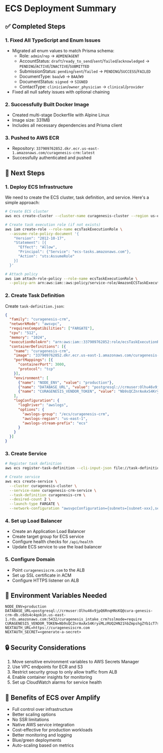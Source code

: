 # ECS Deployment Summary

## ✅ Completed Steps

### 1. Fixed All TypeScript and Enum Issues
- Migrated all enum values to match Prisma schema:
  - Role: `admin`/`rep` → `ADMIN`/`AGENT`
  - AccountStatus: `draft`/`ready_to_send`/`sent`/`failed`/`acknowledged` → `PENDING`/`ACTIVE`/`INACTIVE`/`SUBMITTED`
  - SubmissionStatus: `pending`/`sent`/`failed` → `PENDING`/`SUCCESS`/`FAILED`
  - DocumentType: `baa`/`w9` → `BAA`/`W9`
  - DocumentStatus: `signed` → `SIGNED`
  - ContactType: `clinician`/`owner_physician` → `clinical`/`provider`
- Fixed all null safety issues with optional chaining

### 2. Successfully Built Docker Image
- Created multi-stage Dockerfile with Alpine Linux
- Image size: 331MB
- Includes all necessary dependencies and Prisma client

### 3. Pushed to AWS ECR
- Repository: `337909762852.dkr.ecr.us-east-1.amazonaws.com/curagenesis-crm:latest`
- Successfully authenticated and pushed

## 🚀 Next Steps

### 1. Deploy ECS Infrastructure
We need to create the ECS cluster, task definition, and service. Here's a simple approach:

```bash
# Create ECS cluster
aws ecs create-cluster --cluster-name curagenesis-cluster --region us-east-1

# Create task execution role (if not exists)
aws iam create-role --role-name ecsTaskExecutionRole \
  --assume-role-policy-document '{
    "Version": "2012-10-17",
    "Statement": [{
      "Effect": "Allow",
      "Principal": {"Service": "ecs-tasks.amazonaws.com"},
      "Action": "sts:AssumeRole"
    }]
  }'

# Attach policy
aws iam attach-role-policy --role-name ecsTaskExecutionRole \
  --policy-arn arn:aws:iam::aws:policy/service-role/AmazonECSTaskExecutionRolePolicy
```

### 2. Create Task Definition
Create `task-definition.json`:
```json
{
  "family": "curagenesis-crm",
  "networkMode": "awsvpc",
  "requiresCompatibilities": ["FARGATE"],
  "cpu": "512",
  "memory": "1024",
  "executionRoleArn": "arn:aws:iam::337909762852:role/ecsTaskExecutionRole",
  "containerDefinitions": [{
    "name": "curagenesis-crm",
    "image": "337909762852.dkr.ecr.us-east-1.amazonaws.com/curagenesis-crm:latest",
    "portMappings": [{
      "containerPort": 3000,
      "protocol": "tcp"
    }],
    "environment": [
      {"name": "NODE_ENV", "value": "production"},
      {"name": "DATABASE_URL", "value": "postgresql://crmuser:Olhu46v9jpQ6RnqHNsKQ@cura-genesis-crm-db.c6ds4c4qok1n.us-east-1.rds.amazonaws.com:5432/curagenesis_intake_crm?sslmode=require"},
      {"name": "CURAGENESIS_VENDOR_TOKEN", "value": "Nb9sQCZnrAxAxS4KrysMLzRUQ2HN21hbZmpshgZYb1cT7sEPdJkNEE_MhfB59pDt"}
    ],
    "logConfiguration": {
      "logDriver": "awslogs",
      "options": {
        "awslogs-group": "/ecs/curagenesis-crm",
        "awslogs-region": "us-east-1",
        "awslogs-stream-prefix": "ecs"
      }
    }
  }]
}
```

### 3. Create Service
```bash
# Register task definition
aws ecs register-task-definition --cli-input-json file://task-definition.json

# Create service
aws ecs create-service \
  --cluster curagenesis-cluster \
  --service-name curagenesis-crm-service \
  --task-definition curagenesis-crm \
  --desired-count 2 \
  --launch-type FARGATE \
  --network-configuration "awsvpcConfiguration={subnets=[subnet-xxx],securityGroups=[sg-xxx],assignPublicIp=ENABLED}"
```

### 4. Set up Load Balancer
- Create an Application Load Balancer
- Create target group for ECS service
- Configure health checks for `/api/health`
- Update ECS service to use the load balancer

### 5. Configure Domain
- Point `curagenesiscrm.com` to the ALB
- Set up SSL certificate in ACM
- Configure HTTPS listener on ALB

## 📝 Environment Variables Needed
```env
NODE_ENV=production
DATABASE_URL=postgresql://crmuser:Olhu46v9jpQ6RnqHNsKQ@cura-genesis-crm-db.c6ds4c4qok1n.us-east-1.rds.amazonaws.com:5432/curagenesis_intake_crm?sslmode=require
CURAGENESIS_VENDOR_TOKEN=Nb9sQCZnrAxAxS4KrysMLzRUQ2HN21hbZmpshgZYb1cT7sEPdJkNEE_MhfB59pDt
NEXTAUTH_URL=https://curagenesiscrm.com
NEXTAUTH_SECRET=<generate-a-secret>
```

## 🔒 Security Considerations
1. Move sensitive environment variables to AWS Secrets Manager
2. Use VPC endpoints for ECR and S3
3. Restrict security group to only allow traffic from ALB
4. Enable container insights for monitoring
5. Set up CloudWatch alarms for service health

## 🎯 Benefits of ECS over Amplify
- Full control over infrastructure
- Better scaling options
- No SSR limitations
- Native AWS service integration
- Cost-effective for production workloads
- Better monitoring and logging
- Blue/green deployments
- Auto-scaling based on metrics
